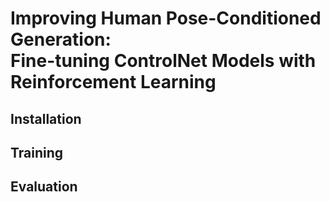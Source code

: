# **Improving Human Pose-Conditioned Generation: <br/> Fine-tuning ControlNet Models with Reinforcement Learning**

## Installation

## Training

## Evaluation
